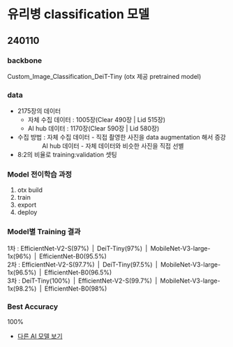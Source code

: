 # 유리병 classification 모델
<a name="top"></a>

## 240110
### backbone
Custom_Image_Classification_DeiT-Tiny (otx 제공 pretrained model)
### data
- 2175장의 데이터
  - 자체 수집 데이터 : 1005장(Clear 490장 | Lid 515장)
  - AI hub 데이터 : 1170장(Clear 590장 | Lid 580장)
- 수집 방법 : 자체 수집 데이터 - 직접 촬영한 사진을 data augmentation 해서 증강<br>
&ensp;&ensp;&ensp;&ensp;&ensp;&ensp;&ensp;&ensp;AI hub 데이터 - 자체 데이터와 비슷한 사진을 직접 선별
- 8:2의 비율로 training:validation 셋팅
### Model 전이학습 과정
1. otx build
2. train
3. export
4. deploy
### Model별 Training 결과
1차 : EfficientNet-V2-S(97%)&ensp;|&ensp;DeiT-Tiny(97%)&ensp;|&ensp;MobileNet-V3-large-1x(96%)&ensp;|&ensp;EfficientNet-B0(95.5%)<br>
2차 : EfficientNet-V2-S(97.7%)&ensp;|&ensp;DeiT-Tiny(97.5%)&ensp;|&ensp;MobileNet-V3-large-1x(96.5%)&ensp;|&ensp;EfficientNet-B0(96.5%)<br>
3차 : DeiT-Tiny(100%)&ensp;|&ensp;EfficientNet-V2-S(99.7%)&ensp;|&ensp;MobileNet-V3-large-1x(98.2%)&ensp;|&ensp;EfficientNet-B0(98%)
### Best Accuracy
100%

- [다른 AI 모델 보기](/README.md#used-ai-model)

<!-- ## 240104
### backbone
Custom_Image_Classification_EfficientNet-V2-S (otx 제공 pretrained model)
### data
- 1000장의 데이터
  - 500장: 자체 수집 데이터
  - 500장: AI hub 데이터
- 8:2의 비율로 training:validation 셋팅
### accuracy
97.0% -->

